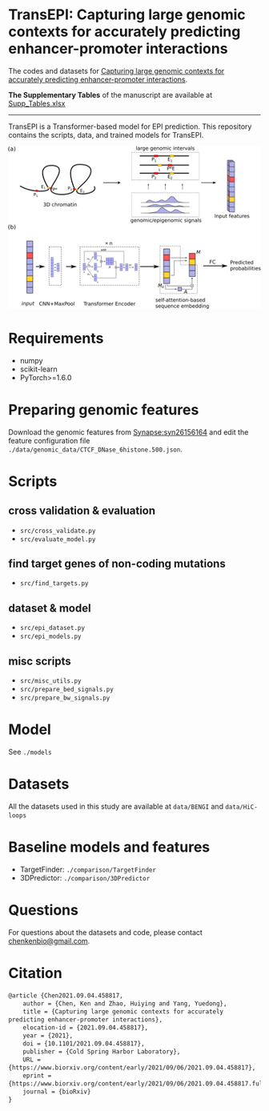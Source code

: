 # TransEPI: Capturing large genomic contexts for accurately predicting enhancer-promoter interactions

The codes and datasets for [Capturing large genomic contexts for accurately predicting enhancer-promoter interactions](https://www.biorxiv.org/content/10.1101/2021.09.04.458817v1).

**The Supplementary Tables** of the manuscript are available at [Supp_Tables.xlsx](./paper/Supp_Tables.xlsx)

---

TransEPI is a Transformer-based model for EPI prediction. 
This repository contains the scripts, data, and trained models for TransEPI.


![TransEPI](./figures/Figure1.svg)

# Requirements

* numpy
* scikit-learn
* PyTorch>=1.6.0

# Preparing genomic features
Download the genomic features from [Synapse:syn26156164](https://www.synapse.org/#!Synapse:syn26156164) and edit the feature configuration file `./data/genomic_data/CTCF_DNase_6histone.500.json`.

# Scripts

## cross validation & evaluation
- `src/cross_validate.py`  
- `src/evaluate_model.py`  

## find target genes of non-coding mutations  
- `src/find_targets.py`  

## dataset & model
- `src/epi_dataset.py`  
- `src/epi_models.py`  

## misc scripts
- `src/misc_utils.py`  
- `src/prepare_bed_signals.py`  
- `src/prepare_bw_signals.py`  

# Model

See `./models`

# Datasets

All the datasets used in this study are available at `data/BENGI` and `data/HiC-loops`

# Baseline models and features   

- TargetFinder: `./comparison/TargetFinder`   
- 3DPredictor: `./comparison/3DPredictor`  


# Questions
For questions about the datasets and code, please contact [chenkenbio@gmail.com](mailto:chenkenbio@gmail.com).

# Citation

```
@article {Chen2021.09.04.458817,
	author = {Chen, Ken and Zhao, Huiying and Yang, Yuedong},
	title = {Capturing large genomic contexts for accurately predicting enhancer-promoter interactions},
	elocation-id = {2021.09.04.458817},
	year = {2021},
	doi = {10.1101/2021.09.04.458817},
	publisher = {Cold Spring Harbor Laboratory},
	URL = {https://www.biorxiv.org/content/early/2021/09/06/2021.09.04.458817},
	eprint = {https://www.biorxiv.org/content/early/2021/09/06/2021.09.04.458817.full.pdf},
	journal = {bioRxiv}
}
```
